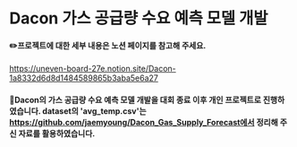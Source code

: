 # Dacon 가스 공급량 수요 예측 모델 개발

#### ✏️프로젝트에 대한 세부 내용은 노션 페이지를 참고해 주세요.
https://uneven-board-27e.notion.site/Dacon-1a8332d6d8d1484589865b3aba5e6a27

#### 📌Dacon의 가스 공급량 수요 예측 모델 개발을 대회 종료 이후 개인 프로젝트로 진행하였습니다. dataset의 'avg_temp.csv'는 https://github.com/jaemyoung/Dacon_Gas_Supply_Forecast에서 정리해 주신 자료를 활용하였습니다.
